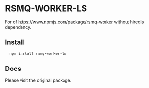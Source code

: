 # RSMQ-WORKER-LS

For of https://www.npmjs.com/package/rsmq-worker without hiredis dependency. 

## Install

```sh
  npm install rsmq-worker-ls
```

## Docs
Please visit the original package.
